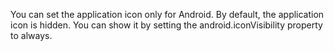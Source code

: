 You can set the application icon only for Android. By default, the application icon is hidden. You can show it by setting the android.iconVisibility property to always.